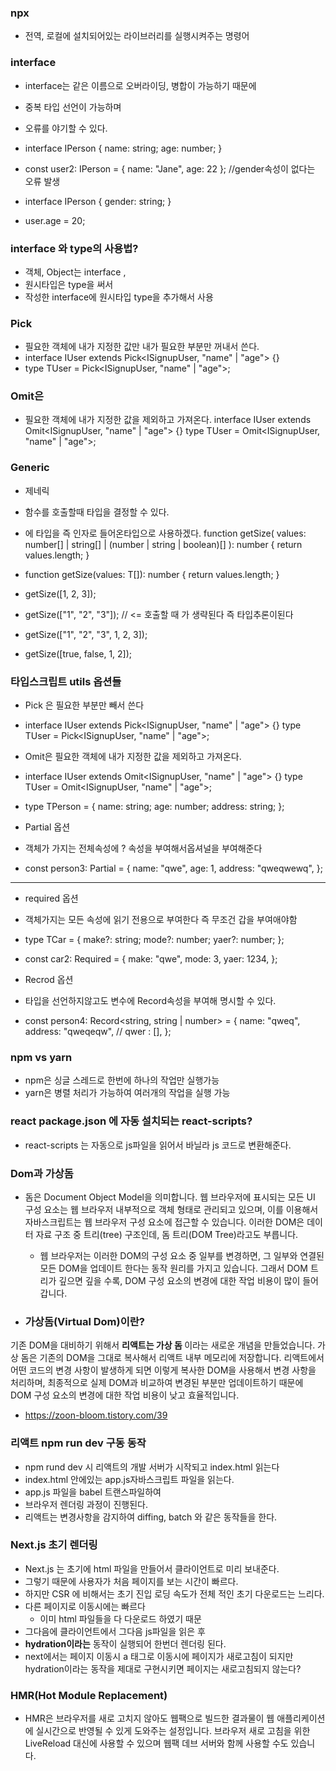 ### npx

- 전역, 로컬에 설치되어있는 라이브러리를 실행시켜주는 명령어

### interface

- interface는 같은 이름으로
  오버라이딩, 병합이 가능하기 때문에
- 중복 타입 선언이 가능하며
- 오류를 야기할 수 있다.
- interface IPerson {
  name: string;
  age: number;
  }

- const user2: IPerson = { name: "Jane", age: 22 }; //gender속성이 없다는 오류 발생

- interface IPerson {
  gender: string;
  }

- user.age = 20;

### interface 와 type의 사용법?

- 객체, Object는 interface ,
- 원시타입은 type을 써서
- 작성한 interface에 원시타입 type을 추가해서 사용

### Pick

- 필요한 객체에 내가 지정한 값만 내가 필요한 부분만 꺼내서 쓴다.
- interface IUser extends Pick<ISignupUser, "name" \| "age"> {}
- type TUser = Pick<ISignupUser, "name" | "age">;

### Omit은

- 필요한 객체에 내가 지정한 값을 제외하고 가져온다.
  interface IUser extends Omit<ISignupUser, "name" | "age"> {}
  type TUser = Omit<ISignupUser, "name" | "age">;

### Generic

- 제네릭
- 함수를 호출할때 타입을 결정할 수 있다.
- <T>에 타입을 즉 인자로 들어온타입으로 사용하겠다.
  function getSize<T>(
  values: number[] | string[] | (number | string | boolean)[]
  ): number {
  return values.length;
  }

- function getSize<T>(values: T[]): number {
  return values.length;
  }
- getSize<number>([1, 2, 3]);
- getSize(["1", "2", "3"]); // <= 호출할 때 <T> 가 생략된다 즉 타입추론이된다
- getSize(["1", "2", "3", 1, 2, 3]);
- getSize([true, false, 1, 2]);

### 타입스크립트 utils 옵션들

- Pick 은 필요한 부분만 빼서 쓴다
- interface IUser extends Pick<ISignupUser, "name" | "age"> {}
  type TUser = Pick<ISignupUser, "name" | "age">;

- Omit은 필요한 객체에 내가 지정한 값을 제외하고 가져온다.
- interface IUser extends Omit<ISignupUser, "name" | "age"> {}
  type TUser = Omit<ISignupUser, "name" | "age">;

- type TPerson = {
  name: string;
  age: number;
  address: string;
  };

- Partial 옵션
- 객체가 가지는 전체속성에 ? 속성을 부여해서옵셔널을 부여해준다

- const person3: Partial<TPerson> = {
  name: "qwe",
  age: 1,
  address: "qweqwewq",
  };

---

- required 옵션
- 객체가지는 모든 속성에 읽기 전용으로 부여한다
  즉 무조건 갑을 부여애야함
- type TCar = {
  make?: string;
  mode?: number;
  yaer?: number;
  };

- const car2: Required<TCar> = {
  make: "qwe",
  mode: 3,
  yaer: 1234,
  };

- Recrod 옵션
- 타입을 선언하지않고도 변수에 Record속성을 부여해 명시할 수 있다.

- const person4: Record<string, string | number> = {
  name: "qweq",
  address: "qweqeqw",
  // qwer : [],
  };

### npm vs yarn

- npm은 싱글 스레드로 한번에 하나의 작업만 실행가능
- yarn은 병렬 처리가 가능하여 여러개의 작업을 실행 가능

### react package.json 에 자동 설치되는 react-scripts?

- react-scripts 는 자동으로 js파일을 읽어서 바닐라 js 코드로 변환해준다.

### Dom과 가상돔

- 돔은 Document Object Model을 의미합니다. 웹 브라우저에 표시되는 모든 UI 구성 요소는 웹 브라우저 내부적으로 객체 형태로 관리되고 있으며, 이를 이용해서 자바스크립트는 웹 브라우저 구성 요소에 접근할 수 있습니다. 이러한 DOM은 데이터 자료 구조 중 트리(tree) 구조인데, 돔 트리(DOM Tree)라고도 부릅니다.

  - 웹 브라우저는 이러한 DOM의 구성 요소 중 일부를 변경하면, 그 일부와 연결된 모든 DOM을 업데이트 한다는 동작 원리를 가지고 있습니다. 그래서 DOM 트리가 깊으면 깊을 수록, DOM 구성 요소의 변경에 대한 작업 비용이 많이 들어갑니다.

- ### 가상돔(Virtual Dom)이란?

기존 DOM을 대비하기 위해서 <strong>리액트는 가상 돔
</strong>이라는 새로운 개념을 만들었습니다. 가상 돔은 기존의 DOM을 그대로 복사해서 리액트 내부 메모리에 저장합니다. 리액트에서 어떤 코드의 변경 사항이 발생하게 되면 이렇게 복사한 DOM을 사용해서 변경 사항을 처리하며, 최종적으로 실제 DOM과 비교하여 변경된 부분만 업데이트하기 때문에 DOM 구성 요소의 변경에 대한 작업 비용이 낮고 효율적입니다.

- https://zoon-bloom.tistory.com/39

### 리액트 npm run dev 구동 동작

- npm rund dev 시 리액트의 개발 서버가 시작되고
  index.html 읽는다
- index.html 안에있는 app.js자바스크립트 파일을 읽는다.
- app.js 파일을 babel 트랜스파일하여
- 브라우저 렌더링 과정이 진행된다.
- 리액트는 변경사항을 감지하여 diffing, batch 와 같은 동작들을 한다.

### Next.js 초기 렌더링

- Next.js 는 초기에 html 파일을 만들어서 클라이언트로 미리 보내준다.
- 그렇기 때문에 사용자가 처음 페이지를 보는 시간이 빠르다.
- 하지만 CSR 에 비해서는 초기 진입 로딩 속도가 전체 적인 초기 다운로드는 느리다.
- 다른 페이지로 이동시에는 빠르다
  - 이미 html 파일들을 다 다운로드 하였기 때문
- 그다음에 클라이언트에서 그다음 js파일을 읽은 후
- <strong>hydration이라는</strong> 동작이 실행되어 한번더 렌더링 된다.
- next에서는 페이지 이동시 a 태그로 이동시에 페이지가 새로고침이 되지만 hydration이라는 동작을 제대로 구현시키면 페이지는 새로고침되지 않는다?

### HMR(Hot Module Replacement)

- HMR은 브라우저를 새로 고치지 않아도 웹팩으로 빌드한 결과물이 웹 애플리케이션에 실시간으로 반영될 수 있게 도와주는 설정입니다. 브라우저 새로 고침을 위한 LiveReload 대신에 사용할 수 있으며 웹팩 데브 서버와 함께 사용할 수도 있습니다.

#
